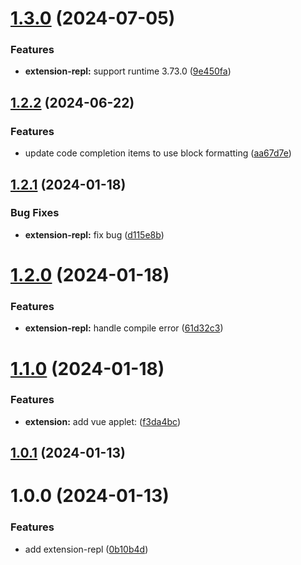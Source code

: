 # [1.3.0](https://github.com/purocean/yank-note-extension/compare/extension-repl-1.2.2...extension-repl-1.3.0) (2024-07-05)


### Features

* **extension-repl:** support runtime 3.73.0 ([9e450fa](https://github.com/purocean/yank-note-extension/commit/9e450fa97d8a4c71939177de7337f7e69957bb93))



## [1.2.2](https://github.com/purocean/yank-note-extension/compare/extension-repl-1.2.1...extension-repl-1.2.2) (2024-06-22)


### Features

* update code completion items to use block formatting ([aa67d7e](https://github.com/purocean/yank-note-extension/commit/aa67d7ea480f7845cc73fffd3fc92708c7bf3c45))



## [1.2.1](https://github.com/purocean/yank-note-extension/compare/extension-repl-1.2.0...extension-repl-1.2.1) (2024-01-18)


### Bug Fixes

* **extension-repl:** fix bug ([d115e8b](https://github.com/purocean/yank-note-extension/commit/d115e8b3672d5d703c2d79e3552d1cc945489b42))



# [1.2.0](https://github.com/purocean/yank-note-extension/compare/extension-repl-1.1.0...extension-repl-1.2.0) (2024-01-18)


### Features

* **extension-repl:** handle compile error ([61d32c3](https://github.com/purocean/yank-note-extension/commit/61d32c3fd71032b4882779a85e34a814b3e25bbc))



# [1.1.0](https://github.com/purocean/yank-note-extension/compare/extension-repl-1.0.1...extension-repl-1.1.0) (2024-01-18)


### Features

* **extension:** add vue applet: ([f3da4bc](https://github.com/purocean/yank-note-extension/commit/f3da4bc9c296b77a5af4d3126bb9a28b350c8ccf))



## [1.0.1](https://github.com/purocean/yank-note-extension/compare/extension-repl-1.0.0...extension-repl-1.0.1) (2024-01-13)



# 1.0.0 (2024-01-13)


### Features

* add extension-repl ([0b10b4d](https://github.com/purocean/yank-note-extension/commit/0b10b4d7f91ba9ad99693cb4145cde2bee92ca84))



